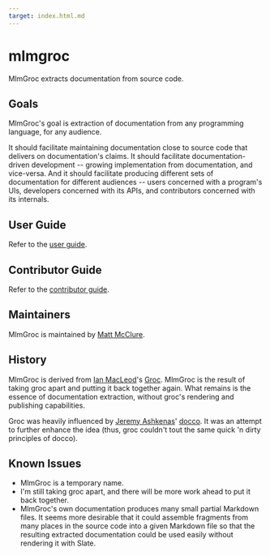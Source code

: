 ```yaml
---
target: index.html.md
---
```

# mlmgroc

MlmGroc extracts documentation from source code.

## Goals

MlmGroc's goal is extraction of documentation from any programming
language, for any audience.

It should facilitate maintaining documentation close to source code
that delivers on documentation's claims. It should facilitate
documentation-driven development -- growing implementation from
documentation, and vice-versa. And it should facilitate producing
different sets of documentation for different audiences -- users
concerned with a program's UIs, developers concerned with its APIs,
and contributors concerned with its internals.

## User Guide

Refer to the [user guide](./user/).

## Contributor Guide

Refer to the [contributor guide](./contributor/).

## Maintainers

MlmGroc is maintained by [Matt McClure](http://matthewlmcclure.com/).

## History

MlmGroc is derived from [Ian MacLeod](https://github.com/nevir)'s
[Groc](https://github.com/nevir/groc). MlmGroc is the result of taking
groc apart and putting it back together again. What remains is the
essence of documentation extraction, without groc's rendering and
publishing capabilities.

Groc was heavily influenced by
[Jeremy Ashkenas](https://github.com/jashkenas)'
[docco](http://jashkenas.github.com/docco/). It was an attempt to
further enhance the idea (thus, groc couldn't tout the same quick 'n
dirty principles of docco).

## Known Issues

* MlmGroc is a temporary name.
* I'm still taking groc apart, and there will be more work ahead to
  put it back together.
* MlmGroc's own documentation produces many small partial Markdown
  files. It seems more desirable that it could assemble fragments from
  many places in the source code into a given Markdown file so that
  the resulting extracted documentation could be used easily without
  rendering it with Slate.
